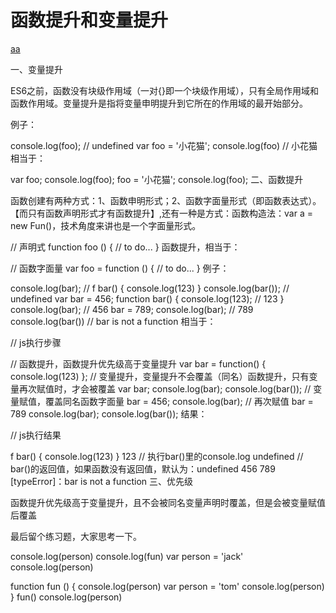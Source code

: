 # 函数提升和变量提升

[aa](https://blog.csdn.net/hualvm/article/details/84395850)

一、变量提升

ES6之前，函数没有块级作用域（一对{}即一个块级作用域），只有全局作用域和函数作用域。变量提升是指将变量申明提升到它所在的作用域的最开始部分。

例子：

console.log(foo); // undefined
var foo = '小花猫';
console.log(foo)  // 小花猫
相当于：

var foo;
console.log(foo);
foo = '小花猫';
console.log(foo);
二、函数提升

函数创建有两种方式：1、函数申明形式；2、函数字面量形式（即函数表达式）。【而只有函数声明形式才有函数提升】,还有一种是方式：函数构造法：var a = new Fun()，技术角度来讲也是一个字面量形式。

// 声明式
function foo () {
    // to do...
}
函数提升，相当于：

// 函数字面量
var foo = function () {
    // to do...
}
例子：

console.log(bar);  // f bar() { console.log(123) }
console.log(bar()); // undefined
var bar = 456;
function bar() {
    console.log(123); // 123
}
console.log(bar); // 456
bar = 789;
console.log(bar); // 789
console.log(bar()) // bar is not a function
相当于：

// js执行步骤
 
// 函数提升，函数提升优先级高于变量提升
var bar = function() {
    console.log(123)
};
// 变量提升，变量提升不会覆盖（同名）函数提升，只有变量再次赋值时，才会被覆盖
var bar;
console.log(bar);
console.log(bar());
// 变量赋值，覆盖同名函数字面量
bar = 456;
console.log(bar);
// 再次赋值
bar = 789
console.log(bar);
console.log(bar());
结果：

// js执行结果
 
f bar() { console.log(123) }
123  // 执行bar()里的console.log
undefined // bar()的返回值，如果函数没有返回值，默认为：undefined
456
789
[typeError]：bar is not a function
三、优先级

函数提升优先级高于变量提升，且不会被同名变量声明时覆盖，但是会被变量赋值后覆盖

 

最后留个练习题，大家思考一下。

console.log(person)
console.log(fun)
var person = 'jack'
console.log(person)
 
function fun () {
    console.log(person)
    var person = 'tom'
    console.log(person)
}
fun()
console.log(person)
